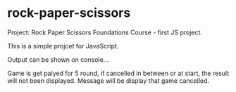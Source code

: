 # rock-paper-scissors

Project: Rock Paper Scissors Foundations Course - first JS project.

This is a simple projcet for JavaScript.

Output can be shown on console...

Game is get palyed for 5 round, if cancelled in between
or at start, the result will not been displayed. Message
will be display that game cancelled.
